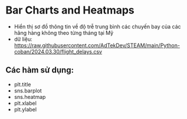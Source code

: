 
# Bar Charts and Heatmaps 

- Hiển thị sơ đồ thông tin về độ trễ trung bình các chuyến bay của các hãng hàng không theo từng tháng tại Mỹ
- dữ liệu: https://raw.githubusercontent.com/AdTekDev/STEAM/main/Python-coban/2024.03.30/flight_delays.csv 

## Các hàm sử dụng:
- plt.title
- sns.barplot
- sns.heatmap
- plt.xlabel
- plt.ylabel
